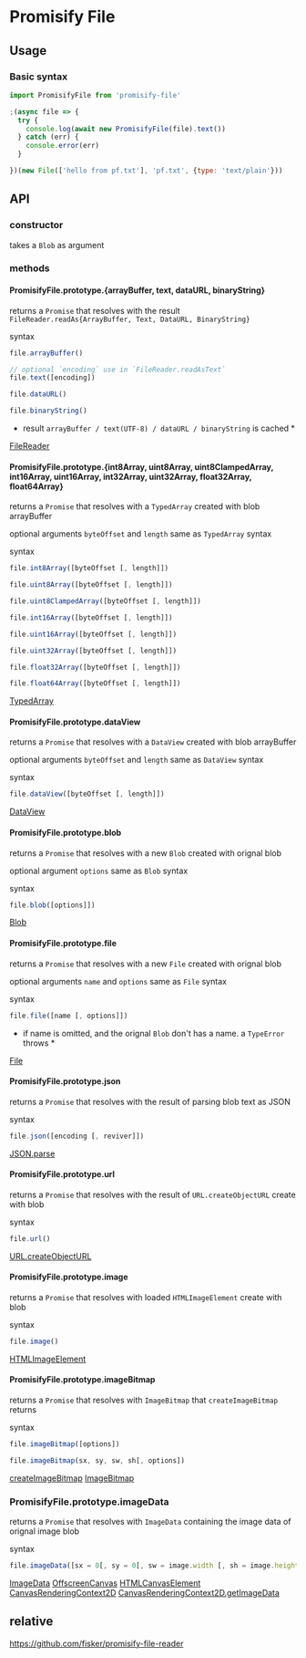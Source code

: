 # Promisify File

## Usage

### Basic syntax

```js
import PromisifyFile from 'promisify-file'

;(async file => {
  try {
    console.log(await new PromisifyFile(file).text())
  } catch (err) {
    console.error(err)
  }

})(new File(['hello from pf.txt'], 'pf.txt', {type: 'text/plain'}))
```

## API

### constructor

takes a `Blob` as argument

### methods

#### PromisifyFile.prototype.{arrayBuffer, text, dataURL, binaryString}

returns a `Promise` that resolves with the result `FileReader.readAs{ArrayBuffer, Text, DataURL, BinaryString}`

syntax

```js
file.arrayBuffer()

// optional `encoding` use in `FileReader.readAsText`
file.text([encoding])

file.dataURL()

file.binaryString()
```

* result `arrayBuffer / text(UTF-8) / dataURL / binaryString` is cached *

[FileReader](https://developer.mozilla.org/en-US/docs/Web/API/FileReader/FileReader)

#### PromisifyFile.prototype.{int8Array, uint8Array, uint8ClampedArray, int16Array, uint16Array, int32Array, uint32Array, float32Array, float64Array}

returns a `Promise` that resolves with a `TypedArray` created with blob arrayBuffer

optional arguments `byteOffset` and `length` same as `TypedArray` syntax

syntax

```js
file.int8Array([byteOffset [, length]])

file.uint8Array([byteOffset [, length]])

file.uint8ClampedArray([byteOffset [, length]])

file.int16Array([byteOffset [, length]])

file.uint16Array([byteOffset [, length]])

file.uint32Array([byteOffset [, length]])

file.float32Array([byteOffset [, length]])

file.float64Array([byteOffset [, length]])
```

[TypedArray](https://developer.mozilla.org/en-US/docs/Web/JavaScript/Reference/Global_Objects/TypedArray)

#### PromisifyFile.prototype.dataView

returns a `Promise` that resolves with a `DataView` created with blob arrayBuffer

optional arguments `byteOffset` and `length` same as `DataView` syntax

syntax

```js
file.dataView([byteOffset [, length]])
```

[DataView](https://developer.mozilla.org/en-US/docs/Web/JavaScript/Reference/Global_Objects/DataView)

#### PromisifyFile.prototype.blob

returns a `Promise` that resolves with a new `Blob` created with orignal blob

optional argument `options` same as `Blob` syntax

syntax

```js
file.blob([options]])
```

[Blob](https://developer.mozilla.org/en-US/docs/Web/API/Blob/Blob)

#### PromisifyFile.prototype.file

returns a `Promise` that resolves with a new `File` created with orignal blob

optional arguments `name` and `options` same as `File` syntax

syntax

```js
file.file([name [, options]])
```

* if name is omitted, and the orignal `Blob` don't has a name. a `TypeError` throws *

[File](https://developer.mozilla.org/en-US/docs/Web/API/File/File)

#### PromisifyFile.prototype.json

returns a `Promise` that resolves with the result of parsing blob text as JSON

syntax

```js
file.json([encoding [, reviver]])
```

[JSON.parse](https://developer.mozilla.org/en-US/docs/Web/JavaScript/Reference/Global_Objects/JSON/parse)

#### PromisifyFile.prototype.url

returns a `Promise` that resolves with the result of `URL.createObjectURL` create with blob

syntax

```js
file.url()
```

[URL.createObjectURL](https://developer.mozilla.org/en-US/docs/Web/API/URL/createObjectURL)

#### PromisifyFile.prototype.image

returns a `Promise` that resolves with loaded `HTMLImageElement` create with blob

syntax

```js
file.image()
```

[HTMLImageElement](https://developer.mozilla.org/en-US/docs/Web/API/HTMLImageElement)

#### PromisifyFile.prototype.imageBitmap

returns a `Promise` that resolves with `ImageBitmap` that `createImageBitmap` returns

syntax

```js
file.imageBitmap([options])

file.imageBitmap(sx, sy, sw, sh[, options])
```

[createImageBitmap](https://developer.mozilla.org/en-US/docs/Web/API/WindowOrWorkerGlobalScope/createImageBitmap)
[ImageBitmap](https://developer.mozilla.org/en-US/docs/Web/API/ImageBitmap)

### PromisifyFile.prototype.imageData

returns a `Promise` that resolves with `ImageData` containing the image data of orignal image blob

syntax

```js
file.imageData([sx = 0[, sy = 0[, sw = image.width [, sh = image.height]]]])
```

[ImageData](https://developer.mozilla.org/en-US/docs/Web/API/ImageData/ImageData)
[OffscreenCanvas](https://developer.mozilla.org/en-US/docs/Web/API/OffscreenCanvas/OffscreenCanvas)
[HTMLCanvasElement](https://developer.mozilla.org/en-US/docs/Web/API/HTMLCanvasElement)
[CanvasRenderingContext2D](https://developer.mozilla.org/en-US/docs/Web/API/CanvasRenderingContext2D)
[CanvasRenderingContext2D.getImageData](https://developer.mozilla.org/en-US/docs/Web/API/CanvasRenderingContext2D/getImageData)

## relative

  https://github.com/fisker/promisify-file-reader